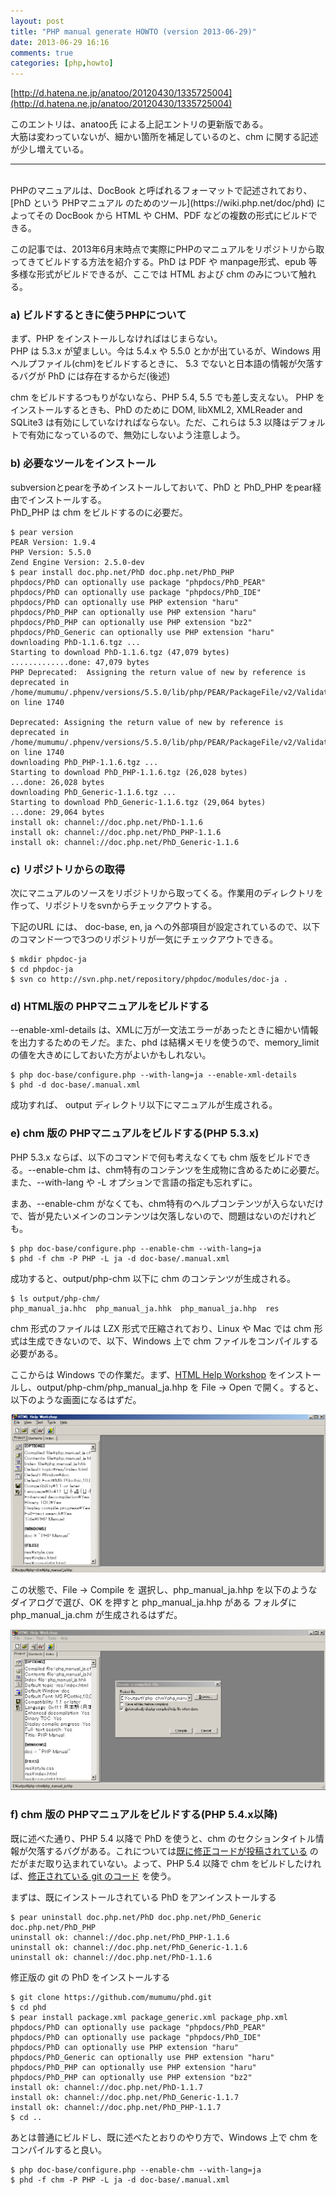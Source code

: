 ```yaml
---
layout: post
title: "PHP manual generate HOWTO (version 2013-06-29)"
date: 2013-06-29 16:16
comments: true
categories: [php,howto]
---
```

[http://d.hatena.ne.jp/anatoo/20120430/1335725004](http://d.hatena.ne.jp/anatoo/20120430/1335725004)

このエントリは、anatoo氏 による上記エントリの更新版である。  
大筋は変わっていないが、細かい箇所を補足しているのと、chm に関する記述が少し増えている。

----
<br />
PHPのマニュアルは、DocBook と呼ばれるフォーマットで記述されており、[PhD という PHPマニュアル のためのツール](https://wiki.php.net/doc/phd) によってその DocBook から HTML や CHM、PDF などの複数の形式にビルドできる。

この記事では、2013年6月末時点で実際にPHPのマニュアルをリポジトリから取ってきてビルドする方法を紹介する。PhD は PDF や manpage形式、epub 等多様な形式がビルドできるが、ここでは HTML および chm のみについて触れる。

### a) ビルドするときに使うPHPについて

まず、PHP をインストールしなければはじまらない。  
PHP は 5.3.x が望ましい。今は 5.4.x や 5.5.0 とかが出ているが、Windows 用ヘルプファイル(chm)をビルドするときに、 5.3 でないと日本語の情報が欠落するバグが PhD には存在するからだ(後述)

chm をビルドするつもりがないなら、PHP 5.4, 5.5 でも差し支えない。
PHP をインストールするときも、PhD のために DOM, libXML2, XMLReader and SQLite3 は有効にしていなければならない。ただ、これらは 5.3 以降はデフォルトで有効になっているので、無効にしないよう注意しよう。

### b) 必要なツールをインストール

subversionとpearを予めインストールしておいて、PhD と PhD_PHP をpear経由でインストールする。  
PhD_PHP は chm をビルドするのに必要だ。

	$ pear version
	PEAR Version: 1.9.4
	PHP Version: 5.5.0
	Zend Engine Version: 2.5.0-dev
	$ pear install doc.php.net/PhD doc.php.net/PhD_PHP
	phpdocs/PhD can optionally use package "phpdocs/PhD_PEAR"
	phpdocs/PhD can optionally use package "phpdocs/PhD_IDE"
	phpdocs/PhD can optionally use PHP extension "haru"
	phpdocs/PhD_PHP can optionally use PHP extension "haru"
	phpdocs/PhD_PHP can optionally use PHP extension "bz2"
	phpdocs/PhD_Generic can optionally use PHP extension "haru"
	downloading PhD-1.1.6.tgz ...
	Starting to download PhD-1.1.6.tgz (47,079 bytes)
	.............done: 47,079 bytes
	PHP Deprecated:  Assigning the return value of new by reference is deprecated in /home/mumumu/.phpenv/versions/5.5.0/lib/php/PEAR/PackageFile/v2/Validator.php on line 1740
	
	Deprecated: Assigning the return value of new by reference is deprecated in /home/mumumu/.phpenv/versions/5.5.0/lib/php/PEAR/PackageFile/v2/Validator.php on line 1740
	downloading PhD_PHP-1.1.6.tgz ...
	Starting to download PhD_PHP-1.1.6.tgz (26,028 bytes)
	...done: 26,028 bytes
	downloading PhD_Generic-1.1.6.tgz ...
	Starting to download PhD_Generic-1.1.6.tgz (29,064 bytes)
	...done: 29,064 bytes
	install ok: channel://doc.php.net/PhD-1.1.6
	install ok: channel://doc.php.net/PhD_PHP-1.1.6
	install ok: channel://doc.php.net/PhD_Generic-1.1.6
	
### c) リポジトリからの取得

次にマニュアルのソースをリポジトリから取ってくる。作業用のディレクトリを作って、リポジトリをsvnからチェックアウトする。

下記のURL には、 doc-base, en, ja への外部項目が設定されているので、以下のコマンド一つで3つのリポジトリが一気にチェックアウトできる。

	$ mkdir phpdoc-ja
	$ cd phpdoc-ja
	$ svn co http://svn.php.net/repository/phpdoc/modules/doc-ja .

### d) HTML版の PHPマニュアルをビルドする

--enable-xml-details は、XMLに万が一文法エラーがあったときに細かい情報を出力するためのモノだ。また、phd は結構メモリを使うので、memory_limit の値を大きめにしておいた方がよいかもしれない。

	$ php doc-base/configure.php --with-lang=ja --enable-xml-details
	$ phd -d doc-base/.manual.xml

成功すれば、 output ディレクトリ以下にマニュアルが生成される。

### e) chm 版の PHPマニュアルをビルドする(PHP 5.3.x)

PHP 5.3.x ならば、以下のコマンドで何も考えなくても chm 版をビルドできる。--enable-chm は、chm特有のコンテンツを生成物に含めるために必要だ。 また、--with-lang や -L オプションで言語の指定も忘れずに。

まあ、--enable-chm がなくても、chm特有のヘルプコンテンツが入らないだけで、皆が見たいメインのコンテンツは欠落しないので、問題はないのだけれども。

	$ php doc-base/configure.php --enable-chm --with-lang=ja
	$ phd -f chm -P PHP -L ja -d doc-base/.manual.xml

成功すると、output/php-chm 以下に chm のコンテンツが生成される。

	$ ls output/php-chm/
	php_manual_ja.hhc  php_manual_ja.hhk  php_manual_ja.hhp  res

chm 形式のファイルは LZX 形式で圧縮されており、Linux や Mac では chm 形式は生成できないので、以下、Windows 上で chm ファイルをコンパイルする必要がある。

ここからは Windows での作業だ。まず、[HTML Help Workshop](http://msdn.microsoft.com/en-us/library/ms669985.aspx) をインストールし、output/php-chm/php_manual_ja.hhp を File -> Open で開く。すると、以下のような画面になるはずだ。

![/images/html_help_workshop.png](/images/html_help_workshop.png)

この状態で、File -> Compile を 選択し、php_manual_ja.hhp を以下のようなダイアログで選び、OK を押すと 
php_manual_ja.hhp がある フォルダに php_manual_ja.chm が生成されるはずだ。

![/images/html_help_workshop_compile.png](/images/html_help_workshop_compile.png)

### f) chm 版の PHPマニュアルをビルドする(PHP 5.4.x以降)

既に述べた通り、PHP 5.4 以降で PhD を使うと、chm のセクションタイトル情報が欠落するバグがある。これについては[既に修正コードが投稿されている](https://github.com/php/phd/pull/3) のだがまだ取り込まれていない。よって、PHP 5.4 以降で chm をビルドしたければ、[修正されている git のコード](https://github.com/mumumu/phd) を使う。

まずは、既にインストールされている PhD をアンインストールする

	$ pear uninstall doc.php.net/PhD doc.php.net/PhD_Generic doc.php.net/PhD_PHP
	uninstall ok: channel://doc.php.net/PhD_PHP-1.1.6
	uninstall ok: channel://doc.php.net/PhD_Generic-1.1.6
	uninstall ok: channel://doc.php.net/PhD-1.1.6

修正版の git の PhD をインストールする

	$ git clone https://github.com/mumumu/phd.git 
	$ cd phd
	$ pear install package.xml package_generic.xml package_php.xml 
	phpdocs/PhD can optionally use package "phpdocs/PhD_PEAR"
	phpdocs/PhD can optionally use package "phpdocs/PhD_IDE"
	phpdocs/PhD can optionally use PHP extension "haru"
	phpdocs/PhD_Generic can optionally use PHP extension "haru"
	phpdocs/PhD_PHP can optionally use PHP extension "haru"
	phpdocs/PhD_PHP can optionally use PHP extension "bz2"
	install ok: channel://doc.php.net/PhD-1.1.7
	install ok: channel://doc.php.net/PhD_Generic-1.1.7
	install ok: channel://doc.php.net/PhD_PHP-1.1.7
	$ cd ..

あとは普通にビルドし、既に述べたとおりのやり方で、Windows 上で chm をコンパイルすると良い。

	$ php doc-base/configure.php --enable-chm --with-lang=ja
	$ phd -f chm -P PHP -L ja -d doc-base/.manual.xml
